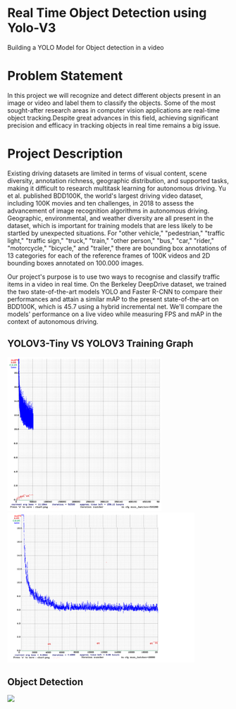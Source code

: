 # Real Time Object Detection using Yolo-V3
Building a YOLO Model for Object detection in a video

# Problem Statement
In this project we will recognize and detect different objects present in an image or video and label them to classify the objects. Some of the most sought-after research areas in computer vision applications are real-time object tracking.Despite great advances in this field, achieving significant precision and efficacy in tracking objects in real time remains a big issue.

# Project Description
Existing driving datasets are limited in terms of visual content, scene diversity, annotation richness, geographic distribution, and supported tasks, making it difficult to research multitask learning for autonomous driving. Yu et al. published BDD100K, the world's largest driving video dataset, including 100K movies and ten challenges, in 2018 to assess the advancement of image recognition algorithms in autonomous driving. Geographic, environmental, and weather diversity are all present in the dataset, which is important for training models that are less likely to be startled by unexpected situations. For "other vehicle," "pedestrian," "traffic light," "traffic sign," "truck," "train," "other person," "bus," "car," "rider," "motorcycle," "bicycle," and "trailer," there are bounding box annotations of 13 categories for each of the reference frames of 100K videos and 2D bounding boxes annotated on 100.000 images.

Our project's purpose is to use two ways to recognise and classify traffic items in a video in real time. On the Berkeley DeepDrive dataset, we trained the two state-of-the-art models YOLO and Faster R-CNN to compare their performances and attain a similar mAP to the present state-of-the-art on BDD100K, which is 45.7 using a hybrid incremental net. We'll compare the models' performance on a live video while measuring FPS and mAP in the context of autonomous driving.

## YOLOV3-Tiny VS YOLOV3 Training Graph

<img src="https://github.com/ayerramsetti/Real-Time-Object-Detection-using-YOLO-V3/blob/main/Output/chart_yolov3-tiny-bdd100k.png" width="350"/> <img src="https://github.com/ayerramsetti/Real-Time-Object-Detection-using-YOLO-V3/blob/main/Output/yolov3_Training_Chart.png" width="425"/> 

## Object Detection
<tr align="center">
		<td style="width: 100%;"><img src="https://github.com/ayerramsetti/Object-Detection-and-Panoptic-Segmentation/blob/main/Output/output-1.png"></td>
</tr>
